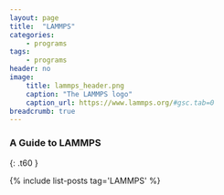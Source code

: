 ```yaml
---
layout: page
title:  "LAMMPS"
categories:
    - programs
tags:
    - programs
header: no
image:
    title: lammps_header.png
    caption: "The LAMMPS logo"
    caption_url: https://www.lammps.org/#gsc.tab=0
breadcrumb: true
---
```


### A Guide to LAMMPS
{: .t60 }

{% include list-posts tag='LAMMPS' %}

